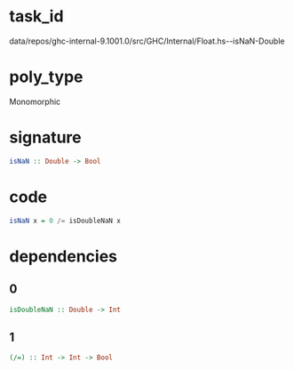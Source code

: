 
# task_id
data/repos/ghc-internal-9.1001.0/src/GHC/Internal/Float.hs--isNaN-Double

# poly_type
Monomorphic

# signature
```haskell
isNaN :: Double -> Bool
```   

# code
```haskell
isNaN x = 0 /= isDoubleNaN x
```

# dependencies
## 0
```haskell
isDoubleNaN :: Double -> Int
```
## 1
```haskell
(/=) :: Int -> Int -> Bool
```